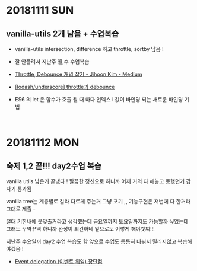 # 20181111 SUN
## vanilla-utils 2개 남음 + 수업복습

- vanilla-utils
intersection, difference 하고 
throttle, sortby 남음 ! 

- 잘 안풀려서 지난주 월,수 수업복습

- [Throttle, Debounce 개념 잡기 - Jihoon Kim - Medium](https://medium.com/@progjh/throttle-debounce-%EA%B0%9C%EB%85%90-%EC%9E%A1%EA%B8%B0-19cea2e85a9f)
- [[lodash/underscore] throttle과 debounce](https://hyunseob.github.io/2016/04/24/throttle-and-debounce/)
- ES6 의 let 은 함수가 호출 될 때 마다 인덱스 i 값이 바인딩 되는 새로운 바인딩 기법
<br />


# 20181112 MON
## 숙제 1,2 끝!!! day2수업 복습

vanilla utils 남은거 끝냈다 !
깔끔한 정신으로 하니까 어제 거의 다 해놓고 못했던거 갑자기 통과됨 

vanilla tree는 계층별로 칼라 다르게 주는거 그냥 포기 ,, 
기능구현은 저번에 다 한거라 그대로 제출 - 

절대 기한내에 못맞출거라고 생각했는데 
금요일까지 토요일까지도 가능할까 싶었는데 
그래도 꾸역꾸역 하니까 완성이 되긴하네 
앞으로도 이렇게 해야겟찌!!!

지난주 수요일꺼 day2 수업 복습도 함 
앞으로 수업도 틈틈히 나눠서 밀리지않고 복습해야겠음 !

- [Event delegation (이벤트 위임) 장단점](http://paiai.tistory.com/42)

